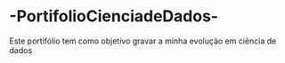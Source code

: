 # -PortifolioCienciadeDados-
Este portifólio tem como objetivo gravar a minha evolução em ciência de dados
